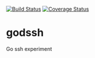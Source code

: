 
[![Build Status](https://travis-ci.org/dopuskh3/gorrit.png)](https://travis-ci.org/dopuskh3/gorrit)
[![Coverage Status](https://coveralls.io/repos/dopuskh3/gorrit/badge.png)](https://coveralls.io/r/dopuskh3/gorrit)

godssh
======

Go ssh experiment
